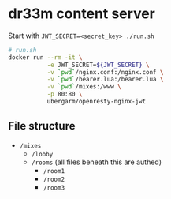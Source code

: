 # dr33m content server

Start with `JWT_SECRET=<secret_key> ./run.sh`

```bash
# run.sh
docker run --rm -it \
           -e JWT_SECRET=${JWT_SECRET} \
           -v `pwd`/nginx.conf:/nginx.conf \
           -v `pwd`/bearer.lua:/bearer.lua \
           -v `pwd`/mixes:/www \
           -p 80:80 \
           ubergarm/openresty-nginx-jwt
```

## File structure

- `/mixes`
  + `/lobby`
  + `/rooms` (all files beneath this are authed)
    * `/room1`
    * `/room2`
    * `/room3`
